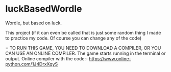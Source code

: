 # luckBasedWordle
Wordle, but based on luck. 

This project (if it can even be called that is just some random thing I made to practice my code. Of course you can change any of the code)

= TO RUN THIS GAME, YOU NEED TO DOWNLOAD A COMPILER, OR YOU CAN USE AN ONLINE COMPILER. The game starts running in the terminal or output. Online compiler with the code:- https://www.online-python.com/1J4DrxXqyS
